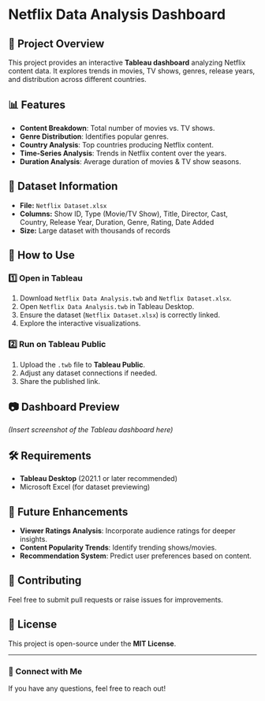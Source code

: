 # Netflix Data Analysis Dashboard

## 📌 Project Overview
This project provides an interactive **Tableau dashboard** analyzing Netflix content data. It explores trends in movies, TV shows, genres, release years, and distribution across different countries.

## 📊 Features
- **Content Breakdown**: Total number of movies vs. TV shows.
- **Genre Distribution**: Identifies popular genres.
- **Country Analysis**: Top countries producing Netflix content.
- **Time-Series Analysis**: Trends in Netflix content over the years.
- **Duration Analysis**: Average duration of movies & TV show seasons.

## 📂 Dataset Information
- **File:** `Netflix Dataset.xlsx`
- **Columns:** Show ID, Type (Movie/TV Show), Title, Director, Cast, Country, Release Year, Duration, Genre, Rating, Date Added
- **Size:** Large dataset with thousands of records

## 🚀 How to Use
### 1️⃣ Open in Tableau
1. Download `Netflix Data Analysis.twb` and `Netflix Dataset.xlsx`.
2. Open `Netflix Data Analysis.twb` in Tableau Desktop.
3. Ensure the dataset (`Netflix Dataset.xlsx`) is correctly linked.
4. Explore the interactive visualizations.

### 2️⃣ Run on Tableau Public
1. Upload the `.twb` file to **Tableau Public**.
2. Adjust any dataset connections if needed.
3. Share the published link.

## 📷 Dashboard Preview
*(Insert screenshot of the Tableau dashboard here)*

## 🛠️ Requirements
- **Tableau Desktop** (2021.1 or later recommended)
- Microsoft Excel (for dataset previewing)

## 📌 Future Enhancements
- **Viewer Ratings Analysis**: Incorporate audience ratings for deeper insights.
- **Content Popularity Trends**: Identify trending shows/movies.
- **Recommendation System**: Predict user preferences based on content.

## 🤝 Contributing
Feel free to submit pull requests or raise issues for improvements.

## 📜 License
This project is open-source under the **MIT License**.

---

### 📩 Connect with Me
If you have any questions, feel free to reach out!
